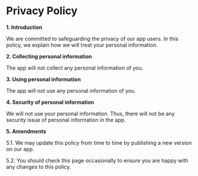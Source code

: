 
# **Privacy Policy**

**1. Introduction**

We are committed to safeguarding the privacy of our app users. In this policy, we explain how we will treat your personal information.

**2. Collecting personal information**

The app will not collect any personal information of you.

**3. Using personal information**

The app will not use any personal information of you.

**4. Security of personal information**

We will not use your personal information. Thus, there will not be any security issue of personal information in the app.

**5. Amendments**

5.1. We may update this policy from time to time by publishing a new version on our app.

5.2. You should check this page occasionally to ensure you are happy with any changes to this policy.
